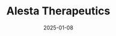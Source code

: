 ---  
layout: startup_page  
title: "Alesta Therapeutics"  
id: "alestatherapeutics.com"  
permalink: "/alestatherapeuticsalestatherapeutics.com01082025/"  
website: "https://alestatherapeutics.com/"  
funding_round: "Series A"  
funding_amount: "€65M"  
investors: "Frazier Life Sciences, Droia Ventures, Novartis Venture Fund, RTW Investments, RV Invest, Thuja Capital, SSI Strategy"  
about: "Alesta Therapeutics is a biotechnology company developing novel oral small molecule therapies for rare diseases. Their lead asset, ALE1, targets hypophosphatasia, while ALE2 addresses Charcot-Marie-Tooth disease. The company aims to provide transformative treatments for patients with significant unmet needs in these areas."  
markets: "Biotechnology, Rare Diseases"  
hq: "Leiden, South Holland, Netherlands"  
founded_year: "2021"  
linkedin: "https://www.linkedin.com/company/alestatx"  
twitter: ""  
instagram: ""  
facebook: ""  
crunchbase: ""  
pitchbook: "https://pitchbook.com/profiles/company/495396-55"  

date_display: "08-Jan-2025"  
date: "2025-01-08"

# SEO Optimization  
meta_title: "Alesta Therapeutics - Series A Funding (€65M)"  
meta_description: "Alesta Therapeutics, Alesta Therapeutics is a biotechnology company developing novel oral small molecule therapies for rare diseases. Their lead asset, ALE1, targets hypop..."  
meta_keywords: "Alesta Therapeutics, Biotechnology, Rare Diseases, Series A funding"  
canonical_url: "https://startup.projectstartups.com/alestatherapeuticsalestatherapeutics.com01082025/"  
---